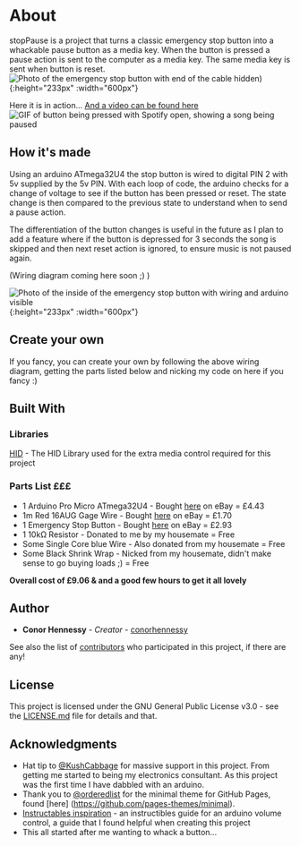 # About

stopPause is a project that turns a classic emergency stop button into a whackable pause button as a media key.
When the button is pressed a pause action is sent to the computer as a media key. The same media key is sent when button is reset.
![Photo of the emergency stop button with end of the cable hidden)](https://raw.githubusercontent.com/conorhennessy/stopPause/master/docs/StopPause_Photo1.jpg){:height="233px" :width="600px"}

Here it is in action...  [And a video can be found here](https://photos.app.goo.gl/1bEmfZ5BV29aJBT9A)
![GIF of button being pressed with Spotify open, showing a song being paused](https://raw.githubusercontent.com/conorhennessy/stopPause/master/docs/StopPause.gif)


## How it's made  

Using an arduino ATmega32U4 the stop button is wired to digital PIN 2 with 5v supplied by the 5v PIN. With each loop of code, the arduino checks for a change of voltage to see if the button has been pressed or reset. The state change is then compared to the previous state to understand when to send a pause action.

The differentiation of the button changes is useful in the future as I plan to add a feature where if the button is depressed for 3 seconds the song is skipped and then next reset action is ignored, to ensure music is not paused again.

(Wiring diagram coming here soon ;) )

![Photo of the inside of the emergency stop button with wiring and arduino visible](https://raw.githubusercontent.com/conorhennessy/stopPause/master/docs/StopPause_Photo2.jpg){:height="233px" :width="600px"}

## Create your own

If you fancy, you can create your own by following the above wiring diagram, getting the parts listed below and nicking my code on here if you fancy :)

## Built With
### Libraries

[HID](https://github.com/NicoHood/HID) - The HID Library used for the extra media control required for this project

### Parts List  £££

* 1 Arduino Pro Micro ATmega32U4 - Bought [here](http://www.ebay.co.uk/itm/Pro-Micro-ATmega32U4-5V-16MHz-Replace-ATmega328-Arduino-Pro-Mini-PB/283126109094) on eBay = £4.43
* 1m Red 16AUG Gage Wire - Bought [here](https://www.ebay.co.uk/itm/Flexible-Silicone-Wire-Cable-8-10-12-14-16-18-20-22-24-28-30-AWG-Various-Colours/331718921763) on eBay = £1.70
* 1 Emergency Stop Button - Bought [here](https://www.ebay.co.uk/itm/Red-Sign-Mushroom-Emergency-Stop-Push-Button-Switch-Station-1-NC-Normally-C-KL-/223153590995) on eBay = £2.93
* 1 10kΩ Resistor - Donated to me by my housemate = Free
* Some Single Core blue Wire - Also donated from my housemate = Free
* Some Black Shrink Wrap - Nicked from my housemate, didn't make sense to go buying loads ;) = Free

__Overall cost of £9.06 & and a good few hours to get it all lovely__

## Author

* **Conor Hennessy** - *Creator* - [conorhennessy](https://github.com/conorhennessy)

See also the list of [contributors](https://github.com/your/project/contributors) who participated in this project, if there are any!

## License

This project is licensed under the GNU General Public License v3.0 - see the [LICENSE.md](LICENSE.md) file for details and that.

## Acknowledgments

* Hat tip to [@KushCabbage](https://github.com/Kushcabbage) for massive support in this project.  From getting me started to being my electronics consultant. As this project was the first time I have dabbled with an arduino.
* Thank you to [@orderedlist](https://github.com/orderedlist) for the minimal theme for GitHub Pages, found [here] (https://github.com/pages-themes/minimal).
* [Instructables inspiration](https://www.instructables.com/id/USB-Volume-Control-and-Caps-Lock-LED-Simple-Cheap-/) - an instructibles guide for an arduino volume control, a guide that I found helpful when creating this project
* This all started after me wanting to whack a button...

